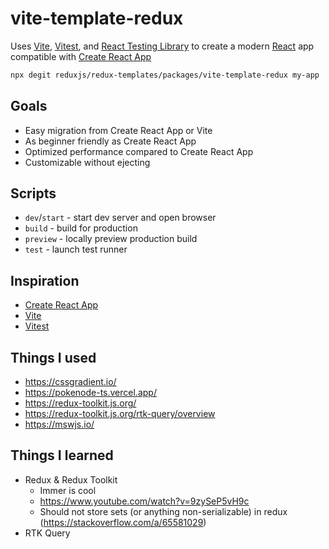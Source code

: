 # vite-template-redux

Uses [Vite](https://vitejs.dev/), [Vitest](https://vitest.dev/), and [React Testing Library](https://github.com/testing-library/react-testing-library) to create a modern [React](https://react.dev/) app compatible with [Create React App](https://create-react-app.dev/)

```sh
npx degit reduxjs/redux-templates/packages/vite-template-redux my-app
```

## Goals

- Easy migration from Create React App or Vite
- As beginner friendly as Create React App
- Optimized performance compared to Create React App
- Customizable without ejecting

## Scripts

- `dev`/`start` - start dev server and open browser
- `build` - build for production
- `preview` - locally preview production build
- `test` - launch test runner

## Inspiration

- [Create React App](https://github.com/facebook/create-react-app/tree/main/packages/cra-template)
- [Vite](https://github.com/vitejs/vite/tree/main/packages/create-vite/template-react)
- [Vitest](https://github.com/vitest-dev/vitest/tree/main/examples/react-testing-lib)

## Things I used

- https://cssgradient.io/
- https://pokenode-ts.vercel.app/
- https://redux-toolkit.js.org/
- https://redux-toolkit.js.org/rtk-query/overview
- https://mswjs.io/

## Things I learned

- Redux & Redux Toolkit
  - Immer is cool
  - https://www.youtube.com/watch?v=9zySeP5vH9c
  - Should not store sets (or anything non-serializable) in redux (https://stackoverflow.com/a/65581029)
- RTK Query
